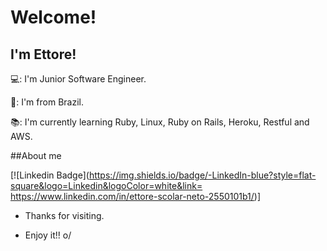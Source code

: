 # Welcome!

## I'm Ettore!

💻: I'm Junior Software Engineer.

🏡: I'm from Brazil.

📚: I'm currently learning Ruby, Linux, Ruby on Rails, Heroku, Restful and AWS.

##About me

[![Linkedin Badge](https://img.shields.io/badge/-LinkedIn-blue?style=flat-square&logo=Linkedin&logoColor=white&link= https://www.linkedin.com/in/ettore-scolar-neto-2550101b1/)]

- Thanks for visiting.

- Enjoy it!! o/
